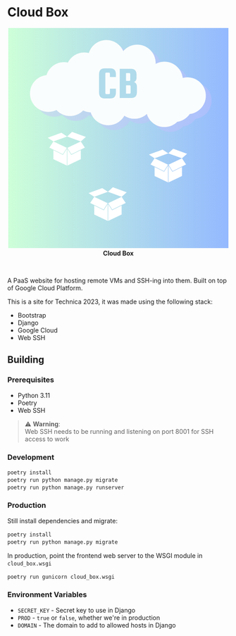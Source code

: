# Cloud Box

<p align="center">
<a href="https://github.com/Bwc9876/CloudBox"><img src="https://raw.githubusercontent.com/Bwc9876/CloudBox/main/.github/assets/Cloud_Box_Logo.png" alt="Cloud Box Logo"/></a><br/>
<strong>Cloud Box</strong><br/>
</p>

<br/>

A PaaS website for hosting remote VMs and SSH-ing into them. Built on top of Google Cloud Platform.

This is a site for Technica 2023, it was made using the following stack:

- Bootstrap
- Django
- Google Cloud
- Web SSH

## Building

### Prerequisites

- Python 3.11
- Poetry
- Web SSH

> ⚠️ **Warning**:  
> Web SSH needs to be running and listening on port 8001 for SSH access to work

### Development

```sh
poetry install
poetry run python manage.py migrate
poetry run python manage.py runserver
```

### Production

Still install dependencies and migrate:

```sh
poetry install
poetry run python manage.py migrate
```

In production, point the frontend web server to the WSGI module in `cloud_box.wsgi`

```sh
poetry run gunicorn cloud_box.wsgi
```

### Environment Variables

- `SECRET_KEY` - Secret key to use in Django
- `PROD` - `true` or `false`, whether we're in production
- `DOMAIN` - The domain to add to allowed hosts in Django
